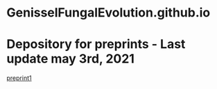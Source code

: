 # GenisselFungalEvolution.github.io

# Depository for preprints - Last update may 3rd, 2021

 <a href="preprint2-Jallet.pdf ">preprint1</a>
